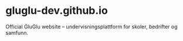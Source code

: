 # gluglu-dev.github.io
Official GluGlu website – undervisningsplattform for skoler, bedrifter og samfunn.
